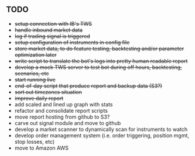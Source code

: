 
## TODO
* ~~setup connection with IB's TWS~~
* ~~handle inbound market data~~
* ~~log if trading signal is triggered~~
* ~~setup configuration of instruments in config file~~
* ~~store market data, to do feature testing, backtesting and/or parameter optimization later~~
* ~~write script to translate the bot's logs into pretty human readable report~~
* ~~develop a mock TWS server to test bot during off hours, backtesting, scenarios, etc~~
* ~~start running live~~
* ~~end-of-day script that produce report and backup data (S3?)~~
* ~~sort out timezones situation~~
* ~~improve daily report~~
* add scaled and lined up graph with stats
* refactor and consolidate report scripts
* move report hosting from github to S3?
* carve out signal module and move to github
* develop a market scanner to dynamically scan for instruments to watch
* develop order management system (i.e. order triggering, position mgmt, stop losses, etc)
* move to Amazon AWS


